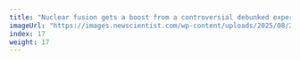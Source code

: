 ```yaml
---
title: "Nuclear fusion gets a boost from a controversial debunked experiment"
imageUrl: "https://images.newscientist.com/wp-content/uploads/2025/08/20123451/SEI_2626376081.jpg?width=788"
index: 17
weight: 17
---
```

